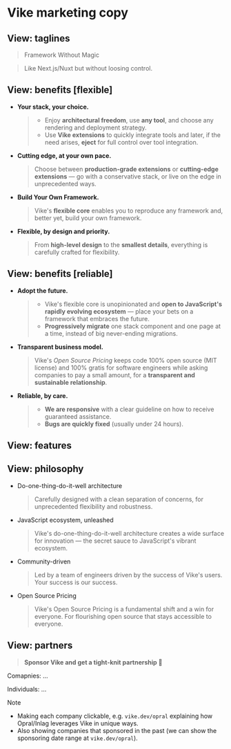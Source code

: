 # Vike marketing copy


## View: taglines

> Framework Without Magic

> Like Next.js/Nuxt but without loosing control.


## View: benefits [flexible]

- **Your stack, your choice.**
  > - Enjoy **architectural freedom**, use **any tool**, and choose any rendering and deployment strategy.
  > - Use **Vike extensions** to quickly integrate tools and later, if the need arises, **eject** for full control over tool integration.

- **Cutting edge, at your own pace.**
  > Choose between **production-grade extensions** or **cutting-edge extensions** &mdash; go with a conservative stack, or live on the edge in unprecedented ways.

- **Build Your Own Framework.**
  > Vike's **flexible core** enables you to reproduce any framework and, better yet, build your own framework.

- **Flexible, by design and priority.**
  > From **high-level design** to the **smallest details**, everything is carefully crafted for flexibility.


## View: benefits [reliable]

- **Adopt the future.**
  > - Vike's flexible core is unopinionated and **open to JavaScript's rapidly evolving ecosystem** &mdash; place your bets on a framework that embraces the future.
  > - **Progressively migrate** one stack component and one page at a time, instead of big never-ending migrations.

- **Transparent business model.**
  > Vike's *Open Source Pricing* keeps code 100% open source (MIT license) and 100% gratis for software engineers while asking companies to pay a small amount, for a **transparent and sustainable relationship**.

- **Reliable, by care.**
  > - **We are responsive** with a clear guideline on how to receive guaranteed assistance.
  > - **Bugs are quickly fixed** (usually under 24 hours).


## View: features


## View: philosophy

- Do-one-thing-do-it-well architecture
  > Carefully designed with a clean separation of concerns, for unprecedented flexibility and robustness.

- JavaScript ecosystem, unleashed
  > Vike's do-one-thing-do-it-well architecture creates a wide surface for innovation — the secret sauce to JavaScript's vibrant ecosystem.

- Community-driven
  > Led by a team of engineers driven by the success of Vike's users. Your success is our success.

- Open Source Pricing
  > Vike's Open Source Pricing is a fundamental shift and a win for everyone. For flourishing open source that stays accessible to everyone.


## View: partners

> **Sponsor Vike and get a tight-knit partnership 🤝**

Comapnies: ...

Individuals: ...

> [!NOTE]
> - Making each company clickable, e.g. `vike.dev/opral` explaining how Opral/Inlag leverages Vike in unique ways.
> - Also showing companies that sponsored in the past (we can show the sponsoring date range at `vike.dev/opral`).

